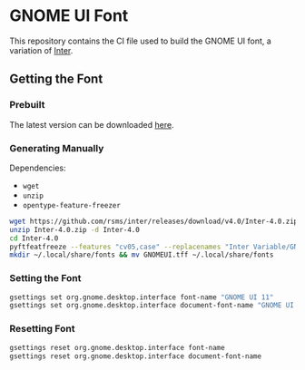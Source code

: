 # GNOME UI Font

This repository contains the CI file used to build the GNOME UI font, a variation of [Inter](https://rsms.me/inter/).

## Getting the Font

### Prebuilt

The latest version can be downloaded [here](https://gitlab.gnome.org/GNOME/gnome-ui-font/-/pipelines).

### Generating Manually

Dependencies:
- `wget`
- `unzip`
- `opentype-feature-freezer`

```sh
wget https://github.com/rsms/inter/releases/download/v4.0/Inter-4.0.zip
unzip Inter-4.0.zip -d Inter-4.0
cd Inter-4.0
pyftfeatfreeze --features "cv05,case" --replacenames "Inter Variable/GNOME UI" InterVariable.ttf GNOMEUI.ttf
mkdir ~/.local/share/fonts && mv GNOMEUI.tff ~/.local/share/fonts
```

### Setting the Font

```sh
gsettings set org.gnome.desktop.interface font-name "GNOME UI 11"
gsettings set org.gnome.desktop.interface document-font-name "GNOME UI 11"
```

### Resetting Font

```sh
gsettings reset org.gnome.desktop.interface font-name
gsettings reset org.gnome.desktop.interface document-font-name
```
